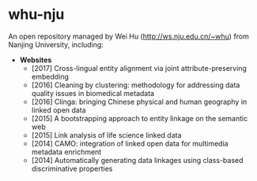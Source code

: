 # whu-nju
An open repository managed by Wei Hu (http://ws.nju.edu.cn/~whu) from Nanjing University, including:
+ **Websites**
  - [2017] Cross-lingual entity alignment via joint attribute-preserving embedding
  - [2016] Cleaning by clustering: methodology for addressing data quality issues in biomedical metadata
  - [2016] Clinga: bringing Chinese physical and human geography in linked open data
  - [2015] A bootstrapping approach to entity linkage on the semantic web
  - [2015] Link analysis of life science linked data
  - [2014] CAMO: integration of linked open data for multimedia metadata enrichment
  - [2014] Automatically generating data linkages using class-based discriminative properties
